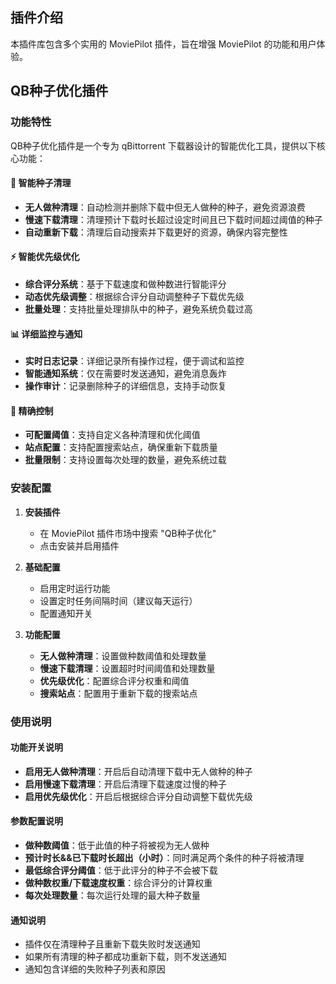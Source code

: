 ## 插件介绍

本插件库包含多个实用的 MoviePilot 插件，旨在增强 MoviePilot 的功能和用户体验。

## QB种子优化插件

### 功能特性

QB种子优化插件是一个专为 qBittorrent 下载器设计的智能优化工具，提供以下核心功能：

#### 🔄 智能种子清理
- **无人做种清理**：自动检测并删除下载中但无人做种的种子，避免资源浪费
- **慢速下载清理**：清理预计下载时长超过设定时间且已下载时间超过阈值的种子
- **自动重新下载**：清理后自动搜索并下载更好的资源，确保内容完整性

#### ⚡ 智能优先级优化
- **综合评分系统**：基于下载速度和做种数进行智能评分
- **动态优先级调整**：根据综合评分自动调整种子下载优先级
- **批量处理**：支持批量处理排队中的种子，避免系统负载过高

#### 📊 详细监控与通知
- **实时日志记录**：详细记录所有操作过程，便于调试和监控
- **智能通知系统**：仅在需要时发送通知，避免消息轰炸
- **操作审计**：记录删除种子的详细信息，支持手动恢复

#### 🎯 精确控制
- **可配置阈值**：支持自定义各种清理和优化阈值
- **站点配置**：支持配置搜索站点，确保重新下载质量
- **批量限制**：支持设置每次处理的数量，避免系统过载

### 安装配置

1. **安装插件**
   - 在 MoviePilot 插件市场中搜索 "QB种子优化"
   - 点击安装并启用插件

2. **基础配置**
   - 启用定时运行功能
   - 设置定时任务间隔时间（建议每天运行）
   - 配置通知开关

3. **功能配置**
   - **无人做种清理**：设置做种数阈值和处理数量
   - **慢速下载清理**：设置超时时间阈值和处理数量
   - **优先级优化**：配置综合评分权重和阈值
   - **搜索站点**：配置用于重新下载的搜索站点

### 使用说明

#### 功能开关说明
- **启用无人做种清理**：开启后自动清理下载中无人做种的种子
- **启用慢速下载清理**：开启后清理下载速度过慢的种子
- **启用优先级优化**：开启后根据综合评分自动调整下载优先级

#### 参数配置说明
- **做种数阈值**：低于此值的种子将被视为无人做种
- **预计时长&&已下载时长超出（小时）**：同时满足两个条件的种子将被清理
- **最低综合评分阈值**：低于此评分的种子不会被下载
- **做种数权重/下载速度权重**：综合评分的计算权重
- **每次处理数量**：每次运行处理的最大种子数量

#### 通知说明
- 插件仅在清理种子且重新下载失败时发送通知
- 如果所有清理的种子都成功重新下载，则不发送通知
- 通知包含详细的失败种子列表和原因